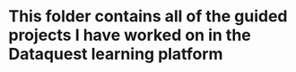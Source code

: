 # This folder contains all of the guided projects I have worked on in the Dataquest learning platform
